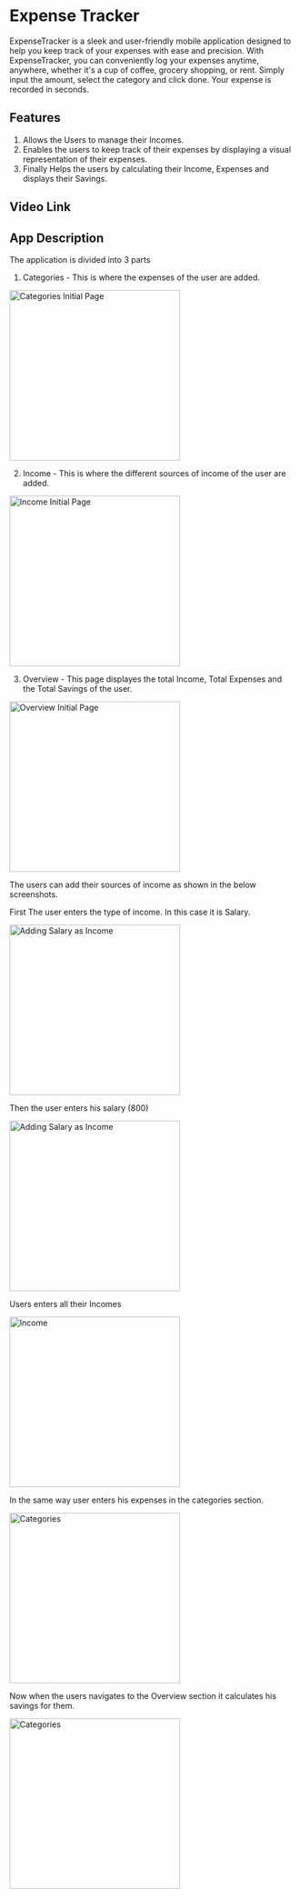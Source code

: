 # Expense Tracker
ExpenseTracker is a sleek and user-friendly mobile application designed to help you keep track of your expenses with ease and precision.
With ExpenseTracker, you can conveniently log your expenses anytime, anywhere, whether it's a cup of coffee, grocery shopping, or rent. Simply input the amount, select the category and click done. Your expense is recorded in seconds. 

## Features
1. Allows the Users to manage their Incomes.
2. Enables the users to keep track of their expenses by displaying a visual representation of their expenses.
3. Finally Helps the users by calculating their Income, Expenses and displays their Savings.

## Video Link

## App Description

The application is divided into 3 parts
1. Categories - This is where the expenses of the user are added.

 <img src="Images/Categories_Initial.jpg" alt="Categories Initial Page" width="300">

2. Income - This is where the different sources of income of the user are added.

 <img src="Images/Income_Initial.jpg" alt="Income Initial Page" width="300">

3. Overview - This page displayes the total Income, Total Expenses and the Total Savings of the user.

 <img src="Images/Overview_Initial.jpg" alt="Overview Initial Page" width="300">
   
The users can add their sources of income as shown in the below screenshots.

First The user enters the type of income. In this case it is Salary.

<img src="Images/Adding_Salary1.jpg" alt="Adding Salary as Income" width="300">

Then the user enters his salary (800)

<img src="Images/Adding_Salary2.jpg" alt="Adding Salary as Income" width="300">

Users enters all their Incomes 

<img src="Images/Income.jpg" alt=" Income" width="300">

In the same way user enters his expenses in the categories section.

<img src="Images/Expenses.jpg" alt="Categories" width="300">

Now when the users navigates to the Overview section it calculates his savings for them.

<img src="Images/Final_Report.jpg" alt="Categories" width="300">


